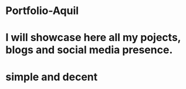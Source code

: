 # Portfolio-Aquil
# I will showcase here all my pojects, blogs and social media presence. 
# simple and decent
